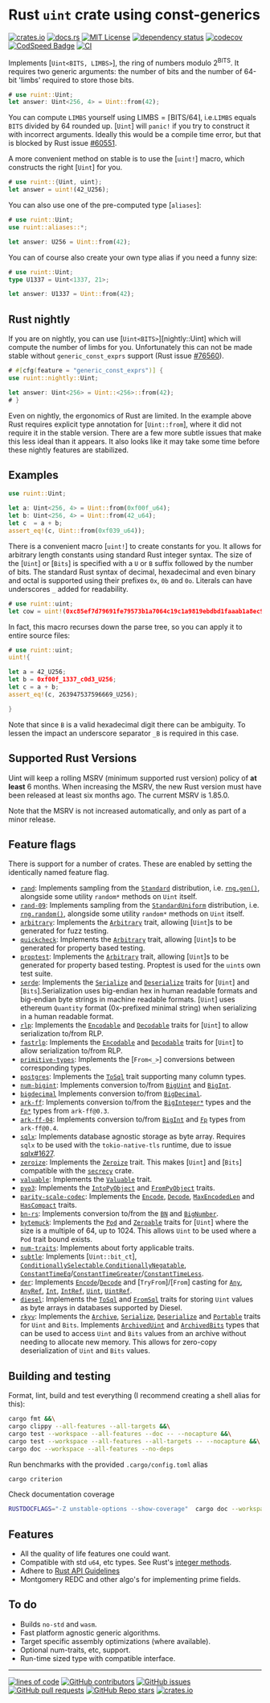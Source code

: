 # Rust `uint` crate using const-generics

[![crates.io](https://buildstats.info/crate/ruint)](https://crates.io/crates/ruint)
[![docs.rs](https://img.shields.io/docsrs/ruint)](https://docs.rs/ruint)
[![MIT License](https://img.shields.io/github/license/recmo/uint)](https://github.com/recmo/uint/blob/main/LICENSE)
[![dependency status](https://deps.rs/repo/github/recmo/uint/status.svg)](https://deps.rs/repo/github/recmo/uint)
[![codecov](https://codecov.io/gh/recmo/uint/branch/main/graph/badge.svg?token=WBPZ9U4TTO)](https://codecov.io/gh/recmo/uint)
[![CodSpeed Badge](https://img.shields.io/endpoint?url=https://codspeed.io/badge.json)](https://codspeed.io/recmo/uint)
[![CI](https://github.com/recmo/uint/actions/workflows/ci.yml/badge.svg)](https://github.com/recmo/uint/actions/workflows/ci.yml)

Implements [`Uint<BITS, LIMBS>`], the ring of numbers modulo $2^{\mathsf{BITS}}$. It requires two
generic arguments: the number of bits and the number of 64-bit 'limbs' required to store those bits.

```rust
# use ruint::Uint;
let answer: Uint<256, 4> = Uint::from(42);
```

You can compute `LIMBS` yourself using $\mathsf{LIMBS} = \left\lceil{\mathsf{BITS} / 64}\right\rceil$,
i.e.`LIMBS` equals `BITS` divided by $64$ rounded up. [`Uint`] will `panic!` if you try to
construct it with incorrect arguments. Ideally this would be a compile time error, but
that is blocked by Rust issue [#60551][r60551].

[r60551]: https://github.com/rust-lang/rust/issues/60551

A more convenient method on stable is to use the [`uint!`] macro, which constructs the right
[`Uint`] for you.

```rust
# use ruint::{Uint, uint};
let answer = uint!(42_U256);
```

You can also use one of the pre-computed type [`aliases`]:

```rust
# use ruint::Uint;
use ruint::aliases::*;

let answer: U256 = Uint::from(42);
```

You can of course also create your own type alias if you need a funny size:

```rust
# use ruint::Uint;
type U1337 = Uint<1337, 21>;

let answer: U1337 = Uint::from(42);
```

## Rust nightly

If you are on nightly, you can use [`Uint<BITS>`][nightly::Uint] which will
compute the number of limbs for you. Unfortunately this can not be made stable
without `generic_const_exprs` support (Rust issue [#76560][r76560]).

[r76560]: https://github.com/rust-lang/rust/issues/76560

```rust
# #[cfg(feature = "generic_const_exprs")] {
use ruint::nightly::Uint;

let answer: Uint<256> = Uint::<256>::from(42);
# }
```

Even on nightly, the ergonomics of Rust are limited. In the example above Rust
requires explicit type annotation for [`Uint::from`], where it did not require
it in the stable version. There are a few more subtle issues that make this
less ideal than it appears. It also looks like it may take some time before
these nightly features are stabilized.

## Examples

```rust
use ruint::Uint;

let a: Uint<256, 4> = Uint::from(0xf00f_u64);
let b: Uint<256, 4> = Uint::from(42_u64);
let c  = a + b;
assert_eq!(c, Uint::from(0xf039_u64));
```

There is a convenient macro [`uint!`] to create constants for you. It allows
for arbitrary length constants using standard Rust integer syntax. The size of
the [`Uint`] or [`Bits`] is specified with a `U` or `B` suffix followed by the
number of bits. The standard Rust syntax of decimal, hexadecimal and even binary and octal is
supported using their prefixes `0x`, `0b` and `0o`. Literals can have
underscores `_` added for readability.

```rust
# use ruint::uint;
let cow = uint!(0xc85ef7d79691fe79573b1a7064c19c1a9819ebdbd1faaab1a8ec92344438aaf4_U256);
```

In fact, this macro recurses down the parse tree, so you can apply it to entire
source files:

```rust
# use ruint::uint;
uint!{

let a = 42_U256;
let b = 0xf00f_1337_c0d3_U256;
let c = a + b;
assert_eq!(c, 263947537596669_U256);

}
```

Note that since `B` is a valid hexadecimal digit there can be ambiguity. To lessen the impact an underscore separator `_B` is required in this case.

## Supported Rust Versions

<!--
When updating this, also update:
- .clippy.toml
- Cargo.toml
- .github/workflows/ci.yml
-->

Uint will keep a rolling MSRV (minimum supported rust version) policy of **at
least** 6 months. When increasing the MSRV, the new Rust version must have been
released at least six months ago. The current MSRV is 1.85.0.

Note that the MSRV is not increased automatically, and only as part of a minor
release.

## Feature flags

There is support for a number of crates. These are enabled by setting the identically
named feature flag.

* [`rand`](https://docs.rs/rand/0.8): Implements sampling from the [`Standard`](https://docs.rs/rand/0.8/rand/distributions/struct.Standard.html) distribution, i.e. [`rng.gen()`](https://docs.rs/rand/0.8/rand/trait.Rng.html#method.gen), alongside some utility `random*` methods on `Uint` itself.
* [`rand-09`](https://docs.rs/rand/0.9): Implements sampling from the [`StandardUniform`](https://docs.rs/rand/0.9/rand/distr/struct.StandardUniform.html) distribution, i.e. [`rng.random()`](https://docs.rs/rand/0.9/rand/trait.Rng.html#method.random), alongside some utility `random*` methods on `Uint` itself.
* [`arbitrary`](https://docs.rs/arbitrary): Implements the [`Arbitrary`](https://docs.rs/arbitrary/latest/arbitrary/trait.Arbitrary.html) trait, allowing [`Uint`]s to be generated for fuzz testing.
* [`quickcheck`](https://docs.rs/quickcheck): Implements the [`Arbitrary`](https://docs.rs/quickcheck/latest/quickcheck/trait.Arbitrary.html) trait, allowing [`Uint`]s to be generated for property based testing.
* [`proptest`](https://docs.rs/proptest): Implements the [`Arbitrary`](https://docs.rs/proptest/latest/proptest/arbitrary/trait.Arbitrary.html) trait, allowing [`Uint`]s to be generated for property based testing. Proptest is used for the `uint`s own test suite.
* [`serde`](https://docs.rs/serde): Implements the [`Serialize`](https://docs.rs/serde/latest/serde/trait.Serialize.html) and [`Deserialize`](https://docs.rs/serde/latest/serde/trait.Deserialize.html) traits for [`Uint`] and [`Bits`].Serialization uses big-endian hex in human readable formats and big-endian byte strings in machine readable formats. [`Uint`] uses ethereum `Quantity` format (0x-prefixed minimal string) when serializing in a human readable format.
* [`rlp`](https://docs.rs/rlp): Implements the [`Encodable`](https://docs.rs/rlp/latest/rlp/trait.Encodable.html) and [`Decodable`](https://docs.rs/rlp/latest/rlp/trait.Decodable.html) traits for [`Uint`] to allow serialization to/from RLP.
* [`fastrlp`](https://docs.rs/fastrlp): Implements the [`Encodable`](https://docs.rs/fastrlp/latest/fastrlp/trait.Encodable.html) and [`Decodable`](https://docs.rs/fastrlp/latest/fastrlp/trait.Decodable.html) traits for [`Uint`] to allow serialization to/from RLP.
* [`primitive-types`](https://docs.rs/primitive-types): Implements the [`From<_>`] conversions between corresponding types.
* [`postgres`](https://docs.rs/postgres): Implements the [`ToSql`](https://docs.rs/postgres/latest/postgres/types/trait.ToSql.html) trait supporting many column types.
* [`num-bigint`](https://docs.rs/num-bigint): Implements conversion to/from [`BigUint`](https://docs.rs/num-bigint/latest/num_bigint/struct.BigUint.html) and [`BigInt`](https://docs.rs/num-bigint/latest/num_bigint/struct.BigInt.html).
* [`bigdecimal`](https://docs.rs/bigdecimal) Implements conversion to/from [`BigDecimal`](https://docs.rs/bigdecimal/latest/bigdecimal/struct.BigDecimal.html).
* [`ark-ff`](https://docs.rs/ark-ff): Implements conversion to/from the [`BigInteger*`](https://docs.rs/ark-ff/0.3.0/ark_ff/biginteger/index.html) types and the [`Fp*`](https://docs.rs/ark-ff/0.3.0/ark_ff/fields/models/index.html) types from `ark-ff@0.3`.
* [`ark-ff-04`](https://docs.rs/ark-ff): Implements conversion to/from [`BigInt`](https://docs.rs/ark-ff/0.4.2/ark_ff/biginteger/struct.BigInt.html) and [`Fp`](https://docs.rs/ark-ff/0.4.2/ark_ff/fields/models/fp/struct.Fp.html) types from `ark-ff@0.4`.
* [`sqlx`](https://docs.rs/sqlx): Implements database agnostic storage as byte array. Requires
  `sqlx` to be used with the `tokio-native-tls` runtime, due to issue [sqlx#1627](https://github.com/launchbadge/sqlx/issues/1627).
* [`zeroize`](https://docs.rs/zeroize): Implements the [`Zeroize`](https://docs.rs/zeroize/latest/zeroize/trait.Zeroize.html) trait. This makes [`Uint`] and [`Bits`] compatible with the [`secrecy`](https://crates.io/crates/secrecy) crate.
* [`valuable`](https://docs.rs/valuable): Implements the [`Valuable`](https://docs.rs/valuable/0.1.0/valuable/trait.Valuable.html) trait.
* [`pyo3`](https://docs.rs/pyo3): Implements the [`IntoPyObject`](https://docs.rs/pyo3/latest/pyo3/conversion/trait.IntoPyObject.html) and [`FromPyObject`](https://docs.rs/pyo3/latest/pyo3/conversion/trait.FromPyObject.html) traits.
* [`parity-scale-codec`](https://docs.rs/parity-scale-codec): Implements the [`Encode`](https://docs.rs/parity-scale-codec/latest/parity_scale_codec/trait.Encode.html), [`Decode`](https://docs.rs/parity-scale-codec/latest/parity_scale_codec/trait.Decode.html), [`MaxEncodedLen`](https://github.com/paritytech/parity-scale-codec/blob/47d98a1c23dabc890fdb548d115a18070082c66e/src/max_encoded_len.rs) and [`HasCompact`](https://docs.rs/parity-scale-codec/latest/parity_scale_codec/trait.HasCompact.html) traits.
* [`bn-rs`](https://docs.rs/bn-rs/latest/bn_rs/): Implements conversion to/from the [`BN`](https://docs.rs/bn-rs/latest/bn_rs/struct.BN.html) and [`BigNumber`](https://docs.rs/bn-rs/latest/bn_rs/struct.BigNumber.html).
* [`bytemuck`](https://docs.rs/bytemuck): Implements the [`Pod`](https://docs.rs/bytemuck/latest/bytemuck/trait.Pod.html) and [`Zeroable`](https://docs.rs/bytemuck/latest/bytemuck/trait.Zeroable.html) traits for [`Uint`] where the size is a multiple of 64, up to 1024. This allows `Uint` to be used where a `Pod` trait bound exists.
* [`num-traits`](https://docs.rs/num-traits): Implements about forty applicable traits.
* [`subtle`](https://docs.rs/subtle): Implements [`Uint::bit_ct`], [`ConditionallySelectable`](https://docs.rs/subtle/latest/subtle/trait.ConditionallySelectable.html),[`ConditionallyNegatable`](https://docs.rs/subtle/latest/subtle/trait.ConditionallyNegatable.html), [`ConstantTimeEq`](https://docs.rs/subtle/latest/subtle/trait.ConstantTimeEq.html)/[`ConstantTimeGreater`](https://docs.rs/subtle/latest/subtle/trait.ConstantTimeGreater.html)/[`ConstantTimeLess`](https://docs.rs/subtle/latest/subtle/trait.ConstantTimeLess.html).
* [`der`](https://docs.rs/der): Implements [`Encode`](https://docs.rs/der/latest/der/trait.Encode.html)/[`Decode`](https://docs.rs/der/latest/der/trait.Decode.html) and [`TryFrom`]/[`From`] casting for [`Any`](https://docs.rs/der/latest/der/asn1/struct.Any.html), [`AnyRef`](https://docs.rs/der/latest/der/asn1/struct.AnyRef.html), [`Int`](https://docs.rs/der/latest/der/asn1/struct.Int.html), [`IntRef`](https://docs.rs/der/latest/der/asn1/struct.IntRef.html), [`Uint`](https://docs.rs/der/latest/der/asn1/struct.Uint.html), [`UintRef`](https://docs.rs/der/latest/der/asn1/struct.UintRef.html).
* [`diesel`](https://docs.rs/diesel): Implements the [`ToSql`](https://docs.rs/diesel/latest/diesel/serialize/trait.ToSql.html) and [`FromSql`](https://docs.rs/diesel/latest/diesel/deserialize/trait.FromSql.html) traits for storing `Uint` values as byte arrays in databases supported by Diesel.
* [`rkyv`](https://docs.rs/rkyv/): Implements the [`Archive`](https://docs.rs/rkyv/latest/rkyv/trait.Archive.html), [`Serialize`](https://docs.rs/rkyv/latest/rkyv/trait.Serialize.html), [`Deserialize`](https://docs.rs/rkyv/latest/rkyv/trait.Deserialize.html) and [`Portable`](https://docs.rs/rkyv/latest/rkyv/trait.Portable.html) traits for `Uint` and `Bits`.
  Implements [`ArchivedUint`](https://docs.rs/ruint/latest/ruint/support/rkyv/struct.ArchivedUint.html) and [`ArchivedBits`](https://docs.rs/ruint/latest/ruint/support/rkyv/struct.ArchivedBits.html) types that can be used to access `Uint` and `Bits` values from an archive without needing to allocate new memory.
  This allows for zero-copy deserialization of `Uint` and `Bits` values.

## Building and testing

Format, lint, build and test everything (I recommend creating a shell alias for this):

```sh
cargo fmt &&\
cargo clippy --all-features --all-targets &&\
cargo test --workspace --all-features --doc -- --nocapture &&\
cargo test --workspace --all-features --all-targets -- --nocapture &&\
cargo doc --workspace --all-features --no-deps
```

Run benchmarks with the provided `.cargo/config.toml` alias

```sh
cargo criterion
```

Check documentation coverage

```sh
RUSTDOCFLAGS="-Z unstable-options --show-coverage"  cargo doc --workspace --all-features --no-deps
```

## Features

* All the quality of life features one could want.
* Compatible with std `u64`, etc types. See Rust's [integer methods](https://doc.rust-lang.org/stable/std/primitive.u64.html).
* Adhere to [Rust API Guidelines](https://rust-lang.github.io/api-guidelines)
* Montgomery REDC and other algo's for implementing prime fields.

## To do

* Builds `no-std` and `wasm`.
* Fast platform agnostic generic algorithms.
* Target specific assembly optimizations (where available).
* Optional num-traits, etc, support.
* Run-time sized type with compatible interface.

---

[![lines of code](https://img.shields.io/tokei/lines/github/recmo/uint)](https://github.com/recmo/uint)
[![GitHub contributors](https://img.shields.io/github/contributors/recmo/uint)](https://github.com/recmo/uint/graphs/contributors)
[![GitHub issues](https://img.shields.io/github/issues/recmo/uint)](https://github.com/recmo/uint/issues)
[![GitHub pull requests](https://img.shields.io/github/issues-pr/recmo/uint?label=PRs)](https://github.com/recmo/uint/pulls)
[![GitHub Repo stars](https://img.shields.io/github/stars/recmo/uint)](https://star-history.com/#recmo/uint&Date)
[![crates.io](https://img.shields.io/crates/d/ruint)](https://crates.io/crates/ruint)
